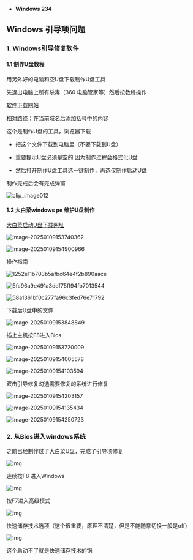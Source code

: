 <!-- 目录 -->
- **Windows 234**

## Windows 引导项问题

### 1. Windows引导修复软件

#### 1.1 制作U盘教程 

用另外好的电脑和空U盘下载制作U盘工具

先退出电脑上所有杀毒（360 电脑管家等）然后按教程操作

[软件下载网站](zyz.lanzn.com/iHxWe2chwbhc)

[相对路径：在当前域名后添加括号中的内容](ldn/)

这个是制作U盘的工具，浏览器下载

- 把这个文件下载到电脑里（不要下载到U盘）

- 重要提示U盘必须是空的  因为制作过程会格式化U盘

- 然后打开制作U盘工具选一键制作，再选仅制作启动U盘

制作完成后会有完成弹窗

![clip_image012](./windows引导项修复.assets/clip_image012.png)

#### 1.2 大白菜windows pe 维护U盘制作

[大白菜启动U盘下载网址](http://dbc.windowsrw.cn/)

![image-20250109153740362](./windows引导项修复.assets/image-20250109153740362.png)

![image-20250109154900966](./windows引导项修复.assets/image-20250109154900966.png)

操作指南

![1252e11b703b5afbc64e4f2b890aace](./windows引导项修复.assets/1252e11b703b5afbc64e4f2b890aace.jpg)

![5fa96a9e491a3ddf75ff94fb7013544](./windows引导项修复.assets/5fa96a9e491a3ddf75ff94fb7013544.jpg)

![58a1361bf0c277fa96c3fed76e71792](./windows引导项修复.assets/58a1361bf0c277fa96c3fed76e71792.jpg)

下载后U盘中的文件

![image-20250109153848849](./windows引导项修复.assets/image-20250109153848849.png)

插上主机按F8进入Bios

![image-20250109153720009](./windows引导项修复.assets/image-20250109153720009.png)

![image-20250109154005578](./windows引导项修复.assets/image-20250109154005578.png)

![image-20250109154103594](./windows引导项修复.assets/image-20250109154103594.png)

双击引导修复勾选需要修复的系统进行修复

![image-20250109154203157](./windows引导项修复.assets/image-20250109154203157.png)

![image-20250109154135434](./windows引导项修复.assets/image-20250109154135434.png)

![image-20250109154250723](./windows引导项修复.assets/image-20250109154250723.png)



### 2. 从Bios进入windows系统

之前已经制作过了大白菜U盘，完成了引导项修复

![img](./windows引导项修复.assets/clip_image018.jpg)

连续按F8 进入Windows

![img](./windows引导项修复.assets/clip_image020.jpg)

按F7进入高级模式

![img](./windows引导项修复.assets/clip_image024.jpg)

快速储存技术选项（这个很重要，原理不清楚，但是不能随意切换一般是off）

![img](./windows引导项修复.assets/clip_image026.jpg)

这个启动不了就是快速储存技术的锅

 